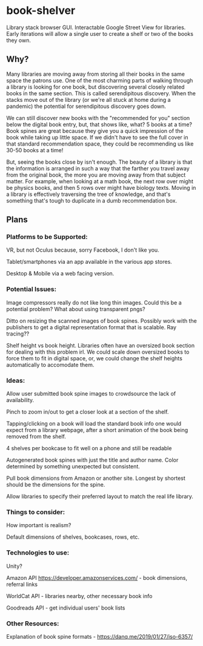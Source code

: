 # book-shelver
Library stack browser GUI. Interactable Google Street View for libraries. Early iterations will allow a single user to create a shelf or two of the books they own.

## Why?
Many libraries are moving away from storing all their books in the same space the patrons use. One of the most charming parts of walking through a library is looking for one book, but discovering several closely related books in the same section. This is called serendipitous discovery. When the stacks move out of the library (or we're all stuck at home during a pandemic) the potential for serendipitous discovery goes down. 

We can still discover new books with the "recommended for you" section below the digital book entry, but, that shows like, what? 5 books at a time? Book spines are great because they give you a quick impression of the book while taking up little space. If we didn't have to see the full cover in that standard recommendation space, they could be recommending us like 30-50 books at a time!

But, seeing the books close by isn't enough. The beauty of a library is that the information is arranged in such a way that the farther you travel away from the original book, the more you are moving away from that subject matter. For example, when looking at a math book, the next row over might be physics books, and then 5 rows over might have biology texts. Moving in a library is effectively traversing the tree of knowledge, and that's something that's tough to duplicate in a dumb recommendation box.

## Plans

### Platforms to be Supported:
VR, but not Oculus because, sorry Facebook, I don't like you.

Tablet/smartphones via an app available in the various app stores. 

Desktop & Mobile via a web facing version.

### Potential Issues:
Image compressors really do not like long thin images. Could this be a potential problem? What about using transparent pngs?

Ditto on resizing the scanned images of book spines. Possibly work with the publishers to get a digital representation format that is scalable. Ray tracing??

Shelf height vs book height. Libraries often have an oversized book section for dealing with this problem irl. We could scale down oversized books to force them to fit in digital space, or, we could change the shelf heights automatically to accomodate them.

### Ideas: 
Allow user submitted book spine images to crowdsource the lack of availability.

Pinch to zoom in/out to get a closer look at a section of the shelf.

Tapping/clicking on a book will load the standard book info one would expect from a library webpage, after a short animation of the book being removed from the shelf.

4 shelves per bookcase to fit well on a phone and still be readable

Autogenerated book spines with just the title and author name. Color determined by something unexpected but consistent.

Pull book dimensions from Amazon or another site. Longest by shortest should be the dimensions for the spine.

Allow libraries to specify their preferred layout to match the real life library.

### Things to consider:
How important is realism?

Default dimensions of shelves, bookcases, rows, etc.

### Technologies to use:
Unity? 

Amazon API https://developer.amazonservices.com/ - book dimensions, referral links

WorldCat API - libraries nearby, other necessary book info

Goodreads API - get individual users' book lists

### Other Resources:
Explanation of book spine formats - https://danq.me/2019/01/27/iso-6357/
